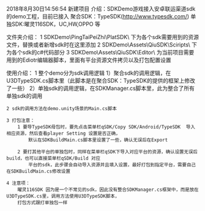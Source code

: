 # 
2018年8月30日14:56:54 新建项目
介绍：SDKDemo游戏接入安卓联运渠道sdk的demo工程，目前已接入
		聚合SDK：TypeSDK(http://www.typesdk.com/)
		单独SDK:曜灵116SDK，UC,HW,OPPO 等

文件夹介绍：
	1 SDKDemo\PingTaiPeiZhi\PlatSDK\ 下为各个sdk需要用到的资源文件，替换或者新增sdk时在这里添加
	2 SDKDemo\Assets\QiuSDK\Sciripts\ 下为各个sdk的c#代码部分
	3 SDKDemo\Assets\QiuSDK\Editor\ 为当前项目需要用到的Ediotr编辑器脚本，里面有平台资源文件拷贝以及打包配置设置

使用介绍：
	1 整个demo分为sdk调用逻辑
		1）聚合sdk的调用逻辑，在U3DTypeSDK.cs脚本里（此脚本是在聚合SDK：TypeSDK的提供的框架上修改了一些）
		2）单独sdk的调用逻辑，在SDKManager.cs脚本里，此为整合了所有单独sdk的调用
	
	2 sdk的调用方法在demo.unity场景的Main.cs脚本
		
	3 打包注意：
		1 要导TypeSDK母包时，要先点击菜单栏qSDK/Copy SDK/Android/TypeSDK  导入相应资源，然后查看player Setting 设置是否正确，
			默认在SDKBuildMain.cs脚本里设置了一些，确认无误后在Export
		
		2 要打其他平台的单独包时，同样在菜单栏qSDK下导入对应平台的资源，确认设置无误后build，也可以直接菜单栏qSDK/Build 对应
			平台的sdk，此步骤会自动导入资源并且填入设置，最好打包到指定平台，需要自己在SDKBuildMain.cs修改设置
		
	4 注意项：
		曜灵116SDK 因为是一个不常见的sdk，因此没有整合SDKManager.cs框架中，而是放在U3DTypeSDK.cs里，调用方法使用U3DTypeSDK脚本，
		打包方式跟打单独包一样
